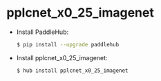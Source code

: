 # pplcnet_x0_25_imagenet
* Install PaddleHub: 

    ```bash
    $ pip install --upgrade paddlehub
    ```

* Install pplcnet_x0_25_imagenet: 

    ```bash
    $ hub install pplcnet_x0_25_imagenet
    ```
